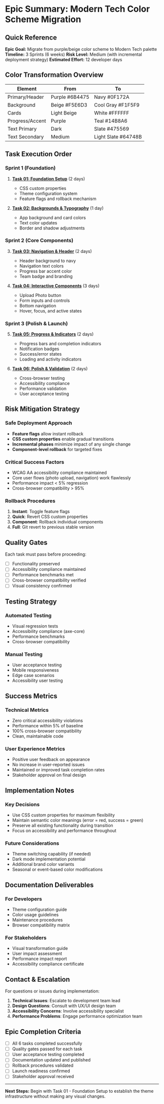 # Epic Summary: Modern Tech Color Scheme Migration

## Quick Reference

**Epic Goal:** Migrate from purple/beige color scheme to Modern Tech palette
**Timeline:** 3 Sprints (6 weeks)
**Risk Level:** Medium (with incremental deployment strategy)
**Estimated Effort:** 12 developer days

## Color Transformation Overview

| Element | From | To |
|---------|------|-----|
| Primary/Header | Purple #6B4475 | Navy #0F172A |
| Background | Beige #F5E6D3 | Cool Gray #F1F5F9 |
| Cards | Light Beige | White #FFFFFF |
| Progress/Accent | Purple | Teal #14B8A6 |
| Text Primary | Dark | Slate #475569 |
| Text Secondary | Medium | Light Slate #64748B |

## Task Execution Order

### Sprint 1 (Foundation)
1. **[Task 01: Foundation Setup](./task-01-foundation-setup.md)** (2 days)
   - CSS custom properties
   - Theme configuration system
   - Feature flags and rollback mechanism

2. **[Task 02: Backgrounds & Typography](./task-02-backgrounds-typography.md)** (1 day)
   - App background and card colors
   - Text color updates
   - Border and shadow adjustments

### Sprint 2 (Core Components)
3. **[Task 03: Navigation & Header](./task-03-navigation-header.md)** (2 days)
   - Header background to navy
   - Navigation text colors
   - Progress bar accent color
   - Team badge and branding

4. **[Task 04: Interactive Components](./task-04-interactive-components.md)** (3 days)
   - Upload Photo button
   - Form inputs and controls
   - Bottom navigation
   - Hover, focus, and active states

### Sprint 3 (Polish & Launch)
5. **[Task 05: Progress & Indicators](./task-05-progress-indicators.md)** (2 days)
   - Progress bars and completion indicators
   - Notification badges
   - Success/error states
   - Loading and activity indicators

6. **[Task 06: Polish & Validation](./task-06-polish-validation.md)** (2 days)
   - Cross-browser testing
   - Accessibility compliance
   - Performance validation
   - User acceptance testing

## Risk Mitigation Strategy

### Safe Deployment Approach
- **Feature flags** allow instant rollback
- **CSS custom properties** enable gradual transitions
- **Incremental phases** minimize impact of any single change
- **Component-level rollback** for targeted fixes

### Critical Success Factors
- WCAG AA accessibility compliance maintained
- Core user flows (photo upload, navigation) work flawlessly
- Performance impact < 5% regression
- Cross-browser compatibility > 95%

### Rollback Procedures
1. **Instant**: Toggle feature flags
2. **Quick**: Revert CSS custom properties
3. **Component**: Rollback individual components
4. **Full**: Git revert to previous stable version

## Quality Gates

Each task must pass before proceeding:
- [ ] Functionality preserved
- [ ] Accessibility compliance maintained
- [ ] Performance benchmarks met
- [ ] Cross-browser compatibility verified
- [ ] Visual consistency confirmed

## Testing Strategy

### Automated Testing
- Visual regression tests
- Accessibility compliance (axe-core)
- Performance benchmarks
- Cross-browser compatibility

### Manual Testing
- User acceptance testing
- Mobile responsiveness
- Edge case scenarios
- Accessibility user testing

## Success Metrics

### Technical Metrics
- Zero critical accessibility violations
- Performance within 5% of baseline
- 100% cross-browser compatibility
- Clean, maintainable code

### User Experience Metrics
- Positive user feedback on appearance
- No increase in user-reported issues
- Maintained or improved task completion rates
- Stakeholder approval on final design

## Implementation Notes

### Key Decisions
- Use CSS custom properties for maximum flexibility
- Maintain semantic color meanings (error = red, success = green)
- Preserve all existing functionality during transition
- Focus on accessibility and performance throughout

### Future Considerations
- Theme switching capability (if needed)
- Dark mode implementation potential
- Additional brand color variants
- Seasonal or event-based color modifications

## Documentation Deliverables

### For Developers
- Theme configuration guide
- Color usage guidelines
- Maintenance procedures
- Browser compatibility matrix

### For Stakeholders
- Visual transformation guide
- User impact assessment
- Performance impact report
- Accessibility compliance certificate

## Contact & Escalation

For questions or issues during implementation:
1. **Technical Issues**: Escalate to development team lead
2. **Design Questions**: Consult with UX/UI design team
3. **Accessibility Concerns**: Involve accessibility specialist
4. **Performance Problems**: Engage performance optimization team

## Epic Completion Criteria

- [ ] All 6 tasks completed successfully
- [ ] Quality gates passed for each task
- [ ] User acceptance testing completed
- [ ] Documentation updated and published
- [ ] Rollback procedures validated
- [ ] Launch readiness confirmed
- [ ] Stakeholder approval received

---

**Next Steps:** Begin with Task 01 - Foundation Setup to establish the theme infrastructure without making any visual changes.